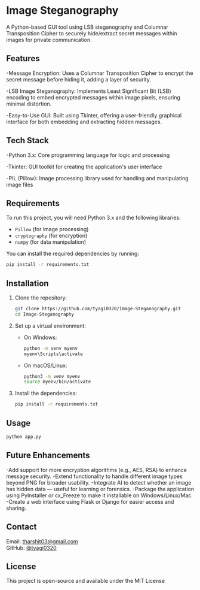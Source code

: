 
# Image Steganography

A Python-based GUI tool using LSB steganography and Columnar Transposition Cipher to securely hide/extract secret messages within images for private communication.

## Features

-Message Encryption:
Uses a Columnar Transposition Cipher to encrypt the secret message before hiding it, adding a layer of security.

-LSB Image Steganography:
Implements Least Significant Bit (LSB) encoding to embed encrypted messages within image pixels, ensuring minimal distortion.

-Easy-to-Use GUI:
Built using Tkinter, offering a user-friendly graphical interface for both embedding and extracting hidden messages.

## Tech Stack

-Python 3.x: 
 Core programming language for logic and processing

-Tkinter:
 GUI toolkit for creating the application's user interface

-PIL (Pillow):
 Image processing library used for handling and manipulating image files

## Requirements

To run this project, you will need Python 3.x and the following libraries:

- `Pillow` (for image processing)
- `cryptography` (for encryption)
- `numpy` (for data manipulation)

You can install the required dependencies by running:

```bash
pip install -r requirements.txt
```

## Installation

1. Clone the repository:

    ```bash
    git clone https://github.com/tyagi0320/Image-Steganography.git
    cd Image-Steganography
    ```

2. Set up a virtual environment:

    - On Windows:
      ```bash
      python -m venv myenv
      myenv\Scripts\activate
      ```
    - On macOS/Linux:
      ```bash
      python3 -m venv myenv
      source myenv/bin/activate
      ```

3. Install the dependencies:

    ```bash
    pip install -r requirements.txt
    ```

## Usage

```bash
python app.py
```
## Future Enhancements

-Add support for more encryption algorithms (e.g., AES, RSA) to enhance message security.
-Extend functionality to handle different image types beyond PNG for broader usability.
-Integrate AI to detect whether an image has hidden data — useful for learning or forensics.
-Package the application using PyInstaller or cx_Freeze to make it installable on Windows/Linux/Mac.
-Create a web interface using Flask or Django for easier access and sharing.

## Contact

Email: tharshit03@gmail.com  
GitHub: [@tyagi0320](https://github.com/tyagi0320)

## License

This project is open-source and available under the MIT License
